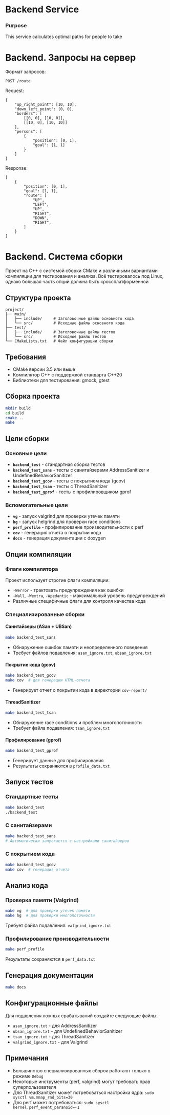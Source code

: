 # Backend Service

### Purpose
This service calculates optimal paths for people to take

# Backend. Запросы на сервер

Формат запросов:
```
POST /route
```
Request:
```
{
    "up_right_point": [10, 10],
    "down_left_point": [0, 0],
    "borders": [
        [[0, 0], [10, 0]],
        [[10, 0], [10, 10]]
    ],
    "persons": [
        {
            "position": [0, 1],
            "goal": [1, 1]
        }
    ]
}
```
Response:
```
[
    {
        "position": [0, 1],
        "goal": [1, 1],
        "route": [
            "UP",
            "LEFT",
            "UP",
            "RIGHT",
            "DOWN",
            "RIGHT",
        ]
    }
]
```

# Backend. Система сборки

Проект на C++ с системой сборки CMake и различными вариантами компиляции для тестирования и анализа. Всё тестировалось под Linux, однако
большая часть опций должна быть кроссплатформенной

## Структура проекта

```
project/
├── main/
│   ├── include/     # Заголовочные файлы основного кода
│   └── src/         # Исходные файлы основного кода
├── test/
│   ├── include/     # Заголовочные файлы тестов
│   └── src/         # Исходные файлы тестов
└── CMakeLists.txt   # Файл конфигурации сборки
```

## Требования

- CMake версии 3.5 или выше
- Компилятор C++ с поддержкой стандарта C++20
- Библиотеки для тестирования: gmock, gtest

## Сборка проекта

```bash
mkdir build
cd build
cmake ..
make
```

## Цели сборки

### Основные цели

- **`backend_test`** - стандартная сборка тестов
- **`backend_test_sans`** - тесты с санитайзерами AddressSanitizer и UndefinedBehaviorSanitizer
- **`backend_test_gcov`** - тесты с покрытием кода (gcov)
- **`backend_test_tsan`** - тесты с ThreadSanitizer
- **`backend_test_gprof`** - тесты с профилировщиком gprof

### Вспомогательные цели

- **`vg`** - запуск valgrind для проверки утечек памяти
- **`hg`** - запуск helgrind для проверки race conditions
- **`perf_profile`** - профилирование производительности с perf
- **`cov`** - генерация отчета о покрытии кода
- **`docs`** - генерация документации с doxygen

## Опции компиляции

### Флаги компилятора

Проект использует строгие флаги компиляции:
- `-Werror` - трактовать предупреждения как ошибки
- `-Wall`, `-Wextra`, `-Wpedantic` - максимальный уровень предупреждений
- Различные специфичные флаги для контроля качества кода

### Специализированные сборки

#### Санитайзеры (ASan + UBSan)
```bash
make backend_test_sans
```
- Обнаружение ошибок памяти и неопределенного поведения
- Требует файлов подавления: `asan_ignore.txt`, `ubsan_ignore.txt`

#### Покрытие кода (gcov)
```bash
make backend_test_gcov
make cov  # для генерации HTML-отчета
```
- Генерирует отчет о покрытии кода в директории `cov-report/`

#### ThreadSanitizer
```bash
make backend_test_tsan
```
- Обнаружение race conditions и проблем многопоточности
- Требует файла подавления: `tsan_ignore.txt`

#### Профилирование (gprof)
```bash
make backend_test_gprof
```
- Генерирует данные для профилирования
- Результаты сохраняются в `profile_data.txt`

## Запуск тестов

### Стандартные тесты
```bash
make backend_test
./backend_test
```

### С санитайзерами
```bash
make backend_test_sans
# Автоматически запускается с настройками санитайзеров
```

### С покрытием кода
```bash
make backend_test_gcov
make cov  # генерация отчета
```

## Анализ кода

### Проверка памяти (Valgrind)
```bash
make vg  # для проверки утечек памяти
make hg  # для проверки многопоточности
```
Требует файла подавления: `valgrind_ignore.txt`

### Профилирование производительности
```bash
make perf_profile
```
Результаты сохраняются в `perf_data.txt`

## Генерация документации

```bash
make docs
```

## Конфигурационные файлы

Для подавления ложных срабатываний создайте следующие файлы:
- `asan_ignore.txt` - для AddressSanitizer
- `ubsan_ignore.txt` - для UndefinedBehaviorSanitizer
- `tsan_ignore.txt` - для ThreadSanitizer
- `valgrind_ignore.txt` - для Valgrind

## Примечания

- Большинство специализированных сборок работают только в режиме `Debug`
- Некоторые инструменты (perf, valgrind) могут требовать прав суперпользователя
- Для ThreadSanitizer может потребоваться настройка ядра: `sudo sysctl vm.mmap_rnd_bits=30`
- Для perf может потребоваться: `sudo sysctl kernel.perf_event_paranoid=-1`
